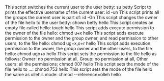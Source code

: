 This script switches the current user to the user betty: su betty
Script to prints the effective username of the current user: id -un
This script prints all the groups the current user is part of: id -Gn
This script changes the owner of the file hello to the user betty: chown betty hello 
This script creates an empty file called hello: touch hello
This script adds execute permission to the owner of the file hello: chmod u+x hello
This script adds execute permission to the owner and the group owner, and read permission to other users, to the file hello: chmod ug+x,o+r hello
This script adds execution permission to the owner, the group owner and the other users, to the file hello: chmod ugo+x hello
This script sets the permission to the file hello as follows:
Owner: no permission at all, Group: no permission at all, Other users: all the permissions; chmod 007 hello
This script sets the mode of the file hello to ...: chmod 753 hello
This script sets the mode of the file hello the same as olleh’s mode: chmod --reference=olleh hello


